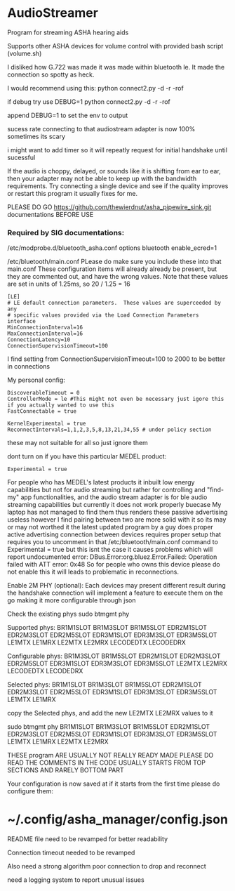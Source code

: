 # AudioStreamer
Program for streaming ASHA hearing aids

Supports other ASHA devices for volume control with provided bash script (volume.sh)

I disliked how G.722 was made it was made within bluetooth le. It made the connection so spotty as heck. 

I would recommend using this:
python connect2.py -d -r -rof

if debug try use
DEBUG=1 python connect2.py -d -r -rof

append DEBUG=1 to set the env  to output

sucess rate connecting to that audiostream adapter is now 100% sometimes its scary 

i might want to add timer so it will repeatly request for initial handshake until sucessful

If the audio is choppy, delayed, or sounds like it is shifting from ear to ear, then your adapter may not be able to keep up with the bandwidth requirements.
Try connecting a single device and see if the quality improves or restart this program it usually fixes for me.


PLEASE DO GO https://github.com/thewierdnut/asha_pipewire_sink.git documentations BEFORE USE

### Required by SIG documentations:

/etc/modprobe.d/bluetooth_asha.conf
options bluetooth enable_ecred=1

/etc/bluetooth/main.conf
PLease do make sure you include these into that main.conf
These configuration items will already already be present, but they are commented out, and have the wrong values. Note that these values are set in units of 1.25ms, so 20 / 1.25 = 16
```
[LE]
# LE default connection parameters.  These values are superceeded by any
# specific values provided via the Load Connection Parameters interface
MinConnectionInterval=16
MaxConnectionInterval=16
ConnectionLatency=10
ConnectionSupervisionTimeout=100
```
I find setting from ConnectionSupervisionTimeout=100 to 2000 to be better in connections

My personal config:
```
DiscoverableTimeout = 0
ControllerMode = le #This might not even be necessary just igore this if you actually wanted to use this
FastConnectable = true

KernelExperimental = true
ReconnectIntervals=1,1,2,3,5,8,13,21,34,55 # under policy section
```
these may not suitable for all so just ignore them

dont turn on if you have this particular MEDEL product:
```
Experimental = true
```

For people who has MEDEL's latest products it inbuilt low energy capabilities but not for audio streaming but rather for controlling and "find-my" app functionalities, and the audio stream adapter is for ble audio streaming capabilities but currently it does not work properly buecase My laptop has not managed to find them thus renders these passive advertising useless however I find pairing between two are more solid with it so its may or may not worthed it the latest updated program by a guy does proper active advertising connection between devices requires proper setup that requires you to uncomment in that /etc/bluetooth/main.conf command to Experimental = true but this isnt the case it causes problems which will report undocumented error: DBus.Error:org.bluez.Error.Failed: Operation failed with ATT error: 0x48 So for people who owns this device please do not enable this it will leads to problematic in reconnections.

Enable 2M PHY (optional):
Each devices may present different result during the handshake connection will implement a feature to execute them on the go making it more configurable through json


Check the existing phys
sudo btmgmt phy

Supported phys: BR1M1SLOT BR1M3SLOT BR1M5SLOT EDR2M1SLOT EDR2M3SLOT EDR2M5SLOT EDR3M1SLOT EDR3M3SLOT EDR3M5SLOT LE1MTX LE1MRX LE2MTX LE2MRX LECODEDTX LECODEDRX

Configurable phys: BR1M3SLOT BR1M5SLOT EDR2M1SLOT EDR2M3SLOT EDR2M5SLOT EDR3M1SLOT EDR3M3SLOT EDR3M5SLOT LE2MTX LE2MRX LECODEDTX LECODEDRX

Selected phys: BR1M1SLOT BR1M3SLOT BR1M5SLOT EDR2M1SLOT EDR2M3SLOT EDR2M5SLOT EDR3M1SLOT EDR3M3SLOT EDR3M5SLOT LE1MTX LE1MRX

copy the Selected phys, and add the new LE2MTX LE2MRX values to it

sudo btmgmt phy BR1M1SLOT BR1M3SLOT BR1M5SLOT EDR2M1SLOT EDR2M3SLOT EDR2M5SLOT EDR3M1SLOT EDR3M3SLOT EDR3M5SLOT LE1MTX LE1MRX LE2MTX LE2MRX


THESE program ARE USUALLY NOT REALLY READY MADE PLEASE DO READ THE COMMENTS IN THE CODE USUALLY STARTS FROM TOP SECTIONS AND RARELY BOTTOM PART

Your configuration is now saved at if it starts from the first time
please do configure them:

# ~/.config/asha_manager/config.json




README file need to be revamped for better readability

Connection timeout needed to be revamped

Also need a strong algorithm poor connection to drop and reconnect

need a logging system to report unusual issues
